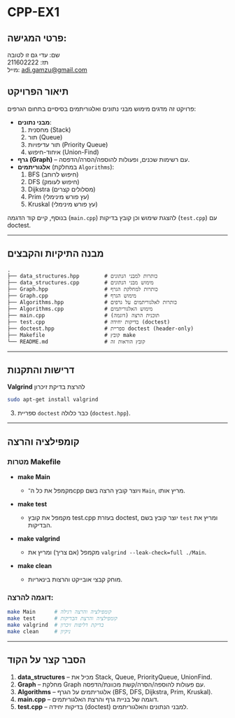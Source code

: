 # CPP-EX1

## פרטי המגישה: 
שם: עדי גם זו לטובה    
 תז:  211602222     
 מייל: adi.gamzu@gmail.com   


## תיאור הפרויקט

פרויקט זה מדגים מימוש מבני נתונים ואלגוריתמים בסיסיים בתחום הגרפים:

- **מבני נתונים**:
  1. מחסנית (Stack)
  2. תור (Queue)
  3. תור עדיפויות (Priority Queue)
  4. איחוד-חיפוש (Union-Find)
- **גרף (Graph)** – עם רשימות שכנים, ופעולות להוספה/הסרה/הדפסה.
- **אלגוריתמים** (במחלקת `Algorithms`):
  1. BFS (חיפוש לרוחב)
  2. DFS (חיפוש לעומק)
  3. Dijkstra (מסלולים קצרים)
  4. Prim (עץ פורש מינימלי)
  5. Kruskal (עץ פורש מינימלי)

בנוסף, קיים קוד הדגמה (`main.cpp`) להצגת שימוש וכן קובץ בדיקות (`test.cpp`) עם doctest.

---

## מבנה התיקיות והקבצים

```plaintext
.
├── data_structures.hpp        # כותרות למבני הנתונים
├── data_structures.cpp        # מימוש מבני הנתונים
├── Graph.hpp                  # כותרות למחלקת הגרף
├── Graph.cpp                  # מימוש הגרף
├── Algorithms.hpp             # כותרות לאלגוריתמים על גרפים
├── Algorithms.cpp             # מימוש האלגוריתמים
├── main.cpp                   # תוכנית הרצה (דוגמה)
├── test.cpp                   # בדיקות יחידה (doctest)
├── doctest.hpp                # ספריית doctest (header-only)
├── Makefile                   # קובץ make
└── README.md                  # קובץ הוראות זה
```

---

## דרישות והתקנות


 **Valgrind** להרצת בדיקת זיכרון
   ```bash
   sudo apt-get install valgrind
   ```
3. ספריית `doctest` כבר כלולה (`doctest.hpp`).

---

## קומפילציה והרצה

### מטרות Makefile

- **make Main**

  - מקמפל את כל ה־cpp ויוצר קובץ הרצה בשם `Main`, מריץ אותו.

- **make test**

  - מקמפל את קובץ test.cpp בעזרת doctest, יוצר קובץ בשם `test` ומריץ את הבדיקות.

- **make valgrind**

  - מקמפל (אם צריך) ומריץ את `valgrind --leak-check=full ./Main`.

- **make clean**

  - מוחק קבצי אובייקט והרצות בינאריות.

### דוגמה להרצה:

```bash
make Main      # קומפילציה והרצה רגילה
make test      # קומפילציה והרצת הבדיקות
make valgrind  # בדיקת דליפות זיכרון
make clean     # ניקיון
```

---

## הסבר קצר על הקוד

1. **data\_structures** – מכיל את Stack, Queue, PriorityQueue, UnionFind.
2. **Graph** – מחלקת Graph עם פעולות להוספה/הסרה/קשת מכוונת/הדפסה.
3. **Algorithms** – אלגוריתמים על הגרף (BFS, DFS, Dijkstra, Prim, Kruskal).
4. **main.cpp** – דוגמה של בניית גרף והרצת האלגוריתמים.
5. **test.cpp** – בדיקות יחידה (doctest) למבני הנתונים והאלגוריתמים.

